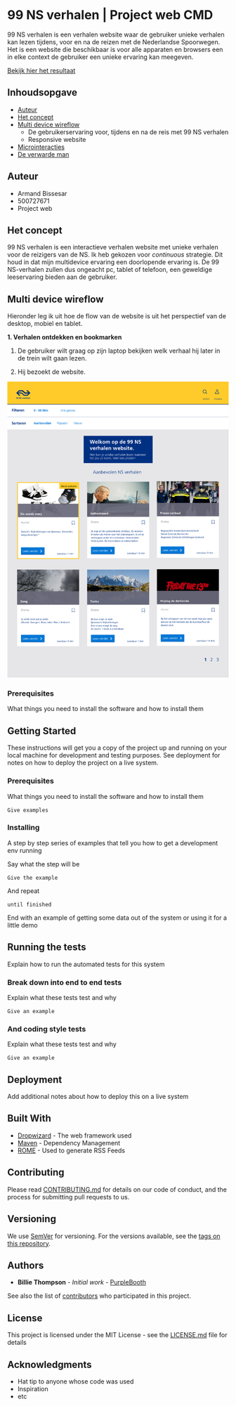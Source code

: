 # 99 NS verhalen | Project web CMD 

99 NS verhalen is een verhalen website waar de gebruiker unieke verhalen kan lezen tijdens, voor en na de reizen met de Nederlandse Spoorwegen.  Het is een website die beschikbaar is voor alle apparaten en browsers een in elke context de gebruiker een unieke ervaring kan meegeven. 

[ Bekijk hier het resultaat](https://armandbissesar.github.io/99-NS-verhalen-2019/index.html)

## Inhoudsopgave

* [Auteur](https://www.google.com)
* [Het concept](https://www.google.com)
* [Multi device wireflow](https://www.google.com)
    * De gebruikerservaring voor, tijdens en na de reis met 99 NS verhalen
    * Responsive website
* [Microinteracties](https://www.google.com)
* [De verwarde man](https://www.google.com)


## Auteur

* Armand Bissesar<br>
* 500727671<br>
* Project web<br>

## Het concept

99 NS verhalen is een interactieve verhalen website met unieke verhalen voor de reizigers van de NS. Ik heb gekozen voor *continuous* strategie. Dit houd in dat mijn multidevice ervaring een doorlopende ervaring is. De 99 NS-verhalen zullen dus ongeacht pc, tablet of telefoon, een geweldige leeservaring bieden aan de gebruiker.

## Multi device wireflow

Hieronder leg ik uit hoe de flow van de website is uit het perspectief van de desktop, mobiel en tablet.

**1. Verhalen ontdekken en bookmarken**

1. De gebruiker wilt graag op zijn laptop bekijken welk verhaal hij later in de trein wilt gaan lezen. 

2. Hij bezoekt de website.

![alt text](images/readme/desktop/1.png "Overzichtpagina-uitgelogd")



### Prerequisites

What things you need to install the software and how to install them

## Getting Started

These instructions will get you a copy of the project up and running on your local machine for development and testing purposes. See deployment for notes on how to deploy the project on a live system.

### Prerequisites

What things you need to install the software and how to install them

```
Give examples
```

### Installing

A step by step series of examples that tell you how to get a development env running

Say what the step will be

```
Give the example
```

And repeat

```
until finished
```

End with an example of getting some data out of the system or using it for a little demo

## Running the tests

Explain how to run the automated tests for this system

### Break down into end to end tests

Explain what these tests test and why

```
Give an example
```

### And coding style tests

Explain what these tests test and why

```
Give an example
```

## Deployment

Add additional notes about how to deploy this on a live system

## Built With

* [Dropwizard](http://www.dropwizard.io/1.0.2/docs/) - The web framework used
* [Maven](https://maven.apache.org/) - Dependency Management
* [ROME](https://rometools.github.io/rome/) - Used to generate RSS Feeds

## Contributing

Please read [CONTRIBUTING.md](https://gist.github.com/PurpleBooth/b24679402957c63ec426) for details on our code of conduct, and the process for submitting pull requests to us.

## Versioning

We use [SemVer](http://semver.org/) for versioning. For the versions available, see the [tags on this repository](https://github.com/your/project/tags). 

## Authors

* **Billie Thompson** - *Initial work* - [PurpleBooth](https://github.com/PurpleBooth)

See also the list of [contributors](https://github.com/your/project/contributors) who participated in this project.

## License

This project is licensed under the MIT License - see the [LICENSE.md](LICENSE.md) file for details

## Acknowledgments

* Hat tip to anyone whose code was used
* Inspiration
* etc

[logo]: link "99 NS verhalen"
